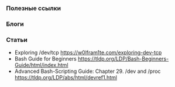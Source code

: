 
### Полезные ссылки

### Блоги

### Статьи

- Exploring /dev/tcp https://w0lfram1te.com/exploring-dev-tcp
- Bash Guide for Beginners https://tldp.org/LDP/Bash-Beginners-Guide/html/index.html
- Advanced Bash-Scripting Guide: Chapter 29. /dev and /proc https://tldp.org/LDP/abs/html/devref1.html